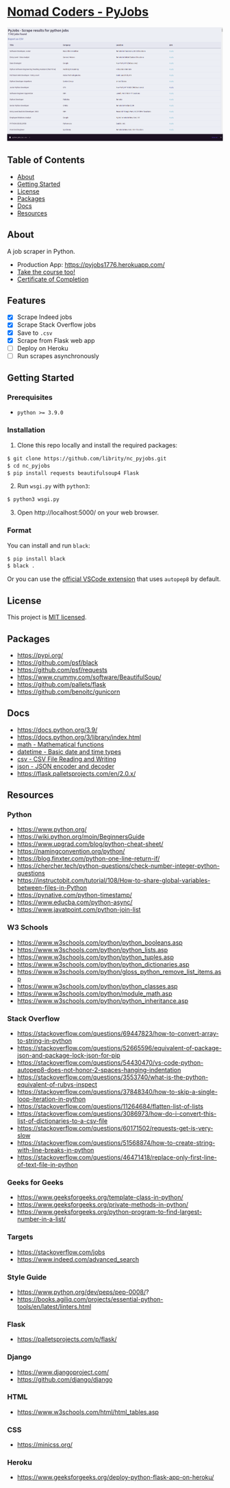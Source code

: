 # [Nomad Coders - PyJobs](https://nomadcoders.co/python-for-beginners)

<p align="center">
  <img src=".github/demo.png">
</p>

## Table of Contents

- [About](#about)
- [Getting Started](#getting_started)
- [License](#license)
- [Packages](#packages)
- [Docs](#docs)
- [Resources](#resources)

## About <a name = "about"></a>

A job scraper in Python.

- Production App: https://pyjobs1776.herokuapp.com/
- [Take the course too!](https://nomadcoders.co/python-for-beginners)
- [Certificate of Completion](https://nomadcoders.co/certs/8cfa24cf-e9c3-4822-b2d2-aff68f3cbaa8)

## Features

- [x] Scrape Indeed jobs
- [x] Scrape Stack Overflow jobs
- [x] Save to `.csv`
- [x] Scrape from Flask web app
- [ ] Deploy on Heroku
- [ ] Run scrapes asynchronously

## Getting Started <a name = "getting_started"></a>

### Prerequisites

- `python >= 3.9.0`

### Installation

1. Clone this repo locally and install the required packages:

```bash
$ git clone https://github.com/librity/nc_pyjobs.git
$ cd nc_pyjobs
$ pip install requests beautifulsoup4 Flask
```

2. Run `wsgi.py` with `python3`:

```bash
$ python3 wsgi.py
```

3. Open http://localhost:5000/ on your web browser.

### Format

You can install and run `black`:

```bash
$ pip install black
$ black .
```

Or you can use the
[official VSCode extension](https://marketplace.visualstudio.com/items?itemName=ms-python.python)
that uses `autopep8` by default.

## License <a name = "license"></a>

This project is [MIT licensed](LICENSE).

## Packages <a name = "packages"></a>

- https://pypi.org/
- https://github.com/psf/black
- https://github.com/psf/requests
- https://www.crummy.com/software/BeautifulSoup/
- https://github.com/pallets/flask
- https://github.com/benoitc/gunicorn

## Docs <a name = "docs"></a>

- https://docs.python.org/3.9/
- https://docs.python.org/3/library/index.html
- [math - Mathematical functions](https://docs.python.org/3/library/math.html)
- [datetime - Basic date and time types](https://docs.python.org/3/library/datetime.html)
- [csv - CSV File Reading and Writing](https://docs.python.org/3/library/csv.html)
- [json - JSON encoder and decoder](https://docs.python.org/3/library/json.html)
- https://flask.palletsprojects.com/en/2.0.x/

## Resources <a name = "resources"></a>

### Python

- https://www.python.org/
- https://wiki.python.org/moin/BeginnersGuide
- https://www.upgrad.com/blog/python-cheat-sheet/
- https://namingconvention.org/python/
- https://blog.finxter.com/python-one-line-return-if/
- https://chercher.tech/python-questions/check-number-integer-python-questions
- https://instructobit.com/tutorial/108/How-to-share-global-variables-between-files-in-Python
- https://pynative.com/python-timestamp/
- https://www.educba.com/python-async/
- https://www.javatpoint.com/python-join-list

### W3 Schools

- https://www.w3schools.com/python/python_booleans.asp
- https://www.w3schools.com/python/python_lists.asp
- https://www.w3schools.com/python/python_tuples.asp
- https://www.w3schools.com/python/python_dictionaries.asp
- https://www.w3schools.com/python/gloss_python_remove_list_items.asp
- https://www.w3schools.com/python/python_classes.asp
- https://www.w3schools.com/python/module_math.asp
- https://www.w3schools.com/python/python_inheritance.asp

### Stack Overflow

- https://stackoverflow.com/questions/69447823/how-to-convert-array-to-string-in-python
- https://stackoverflow.com/questions/52665596/equivalent-of-package-json-and-package-lock-json-for-pip
- https://stackoverflow.com/questions/54430470/vs-code-python-autopep8-does-not-honor-2-spaces-hanging-indentation
- https://stackoverflow.com/questions/3553740/what-is-the-python-equivalent-of-rubys-inspect
- https://stackoverflow.com/questions/37848340/how-to-skip-a-single-loop-iteration-in-python
- https://stackoverflow.com/questions/11264684/flatten-list-of-lists
- https://stackoverflow.com/questions/3086973/how-do-i-convert-this-list-of-dictionaries-to-a-csv-file
- https://stackoverflow.com/questions/60171502/requests-get-is-very-slow
- https://stackoverflow.com/questions/51568874/how-to-create-string-with-line-breaks-in-python
- https://stackoverflow.com/questions/46471418/replace-only-first-line-of-text-file-in-python

### Geeks for Geeks

- https://www.geeksforgeeks.org/template-class-in-python/
- https://www.geeksforgeeks.org/private-methods-in-python/
- https://www.geeksforgeeks.org/python-program-to-find-largest-number-in-a-list/

### Targets

- https://stackoverflow.com/jobs
- https://www.indeed.com/advanced_search

### Style Guide

- https://www.python.org/dev/peps/pep-0008/?
- https://books.agiliq.com/projects/essential-python-tools/en/latest/linters.html

### Flask

- https://palletsprojects.com/p/flask/

### Django

- https://www.djangoproject.com/
- https://github.com/django/django

### HTML

- https://www.w3schools.com/html/html_tables.asp

### CSS

- https://minicss.org/

### Heroku

- https://www.geeksforgeeks.org/deploy-python-flask-app-on-heroku/
